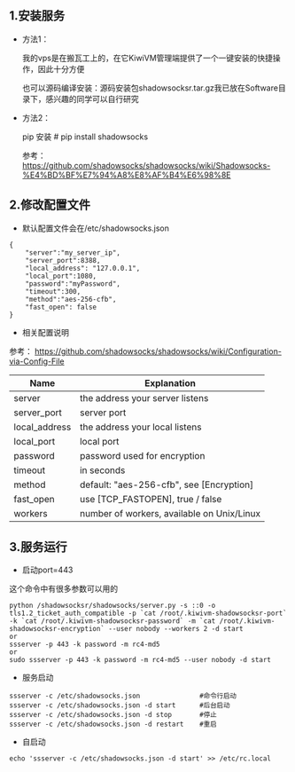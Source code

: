 
## 1.安装服务

- 方法1：

    我的vps是在搬瓦工上的，在它KiwiVM管理端提供了一个一键安装的快捷操作，因此十分方便
    
    也可以源码编译安装：源码安装包shadowsocksr.tar.gz我已放在Software目录下，感兴趣的同学可以自行研究

- 方法2：

    pip 安装 # pip install shadowsocks
    
    参考： https://github.com/shadowsocks/shadowsocks/wiki/Shadowsocks-%E4%BD%BF%E7%94%A8%E8%AF%B4%E6%98%8E


## 2.修改配置文件

- 默认配置文件会在/etc/shadowsocks.json

```
{
    "server":"my_server_ip",
    "server_port":8388,
    "local_address": "127.0.0.1",
    "local_port":1080,
    "password":"myPassword",
    "timeout":300,
    "method":"aes-256-cfb",
    "fast_open": false
}
```
- 相关配置说明

参考： https://github.com/shadowsocks/shadowsocks/wiki/Configuration-via-Config-File

| Name          | Explanation                                     |
| ------------- | ----------------------------------------------- |
| server        | the address your server listens                 |
| server_port   | server port                                     |
| local_address | the address your local listens                  |
| local_port    | local port                                      |
| password      | password used for encryption                    |
| timeout       | in seconds                                      |
| method        | default: "aes-256-cfb", see [Encryption]        |
| fast_open     | use [TCP_FASTOPEN], true / false                |
| workers       | number of workers, available on Unix/Linux      |


## 3.服务运行

- 启动port=443

这个命令中有很多参数可以用的
```
python /shadowsocksr/shadowsocks/server.py -s ::0 -o tls1.2_ticket_auth_compatible -p `cat /root/.kiwivm-shadowsocksr-port` -k `cat /root/.kiwivm-shadowsocksr-password` -m `cat /root/.kiwivm-shadowsocksr-encryption` --user nobody --workers 2 -d start
or
ssserver -p 443 -k password -m rc4-md5
or
sudo ssserver -p 443 -k password -m rc4-md5 --user nobody -d start
```

- 服务启动

```
ssserver -c /etc/shadowsocks.json               #命令行启动
ssserver -c /etc/shadowsocks.json -d start      #后台启动
ssserver -c /etc/shadowsocks.json -d stop       #停止
ssserver -c /etc/shadowsocks.json -d restart    #重启
```

- 自启动

```
echo 'ssserver -c /etc/shadowsocks.json -d start' >> /etc/rc.local
```

